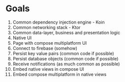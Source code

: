 # Goals

1. Common dependency injection engine - Koin
2. Common networking stack - Ktor
3. Common data-layer, business and presentation logic
4. Native UI
5. Page with compose multiplatform UI
6. Connect to firebase (somehow)
7. Persist key value pairs (common code if possible)
8. Persist database objects (common code if possible)
9. Receive notifications (as much common as possible)
10. Embed native views in compose UI
11. Embed compose multiplatform in native views
